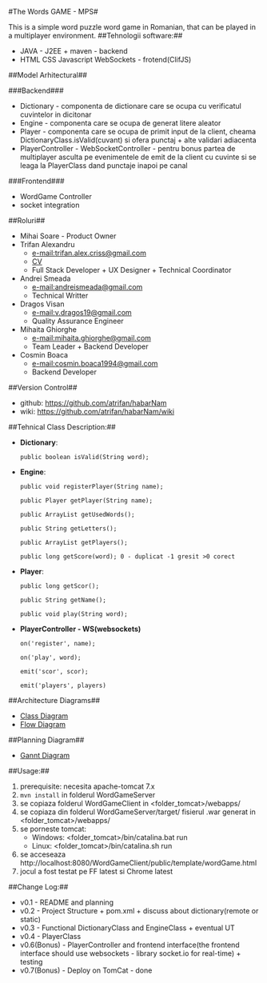 #The Words GAME - MPS#

This is a simple word puzzle word game in Romanian, that can be played in a multiplayer environment.
##Tehnologii software:##
- JAVA - J2EE + maven - backend
- HTML CSS Javascript WebSockets - frotend(ClifJS)

##Model Arhitectural##

###Backend###
- Dictionary - componenta de dictionare care se ocupa cu verificatul cuvintelor in dicitonar
- Engine - componenta care se ocupa de generat litere aleator
- Player - componenta care se ocupa de primit input de la client, cheama DictionaryClass.isValid(cuvant) si ofera punctaj + alte validari adiacenta
- PlayerController - WebSocketController - pentru bonus partea de multiplayer asculta pe evenimentele de emit de la client cu cuvinte si se leaga la PlayerClass dand punctaje inapoi pe canal

###Frontend###
- WordGame Controller
- socket integration

##Roluri##
- Mihai Soare - Product Owner
- Trifan Alexandru 
    * [e-mail:trifan.alex.criss@gmail.com](mailto:trifan.alex.criss@gmail.com) 
    * [CV](ro.linkedin.com/in/trifanalexandru) 
    * Full Stack Developer + UX Designer + Technical Coordinator
- Andrei Smeada 
    * [e-mail:andreismeada@gmail.com](mailto:andreismeada@gmail.com) 
    * Technical Writter
- Dragos Visan 
    * [e-mail:v.dragos19@gmail.com](mailto:v.dragos19@gmail.com) 
    * Quality Assurance Engineer
- Mihaita Ghiorghe 
    * [e-mail:mihaita.ghiorghe@gmail.com](mailto:mihaita.giorghe@gmail.com) 
    * Team Leader + Backend Developer
- Cosmin Boaca 
    * [e-mail:cosmin.boaca1994@gmail.com](mailto:comsin.boaca1994@gmail.com) 
    * Backend Developer

##Version Control##
- github: https://github.com/atrifan/habarNam
- wiki: https://github.com/atrifan/habarNam/wiki

##Tehnical Class Description:##
* **Dictionary**:

    `public boolean isValid(String word);`

* **Engine**:

    `public void registerPlayer(String name);`

    `public Player getPlayer(String name); `

    `public ArrayList getUsedWords(); `

    `public String getLetters();`

    `public ArrayList getPlayers();`

    `public long getScore(word); 0 - duplicat -1 gresit >0 corect`

* **Player**: 

    `public long getScor(); `
    
    `public String getName(); `
    
    `public void play(String word);`

* **PlayerController - WS(websockets)**

    `on('register', name);`

    `on('play', word);`
    
    `emit('scor', scor);`

    `emit('players', players)`

##Architecture Diagrams##
* [Class Diagram](https://drive.google.com/file/d/0B1EEdPeyWeb5RzVGWU1nUlF3R3M/view)
* [Flow Diagram](https://drive.google.com/file/d/0B1EEdPeyWeb5OWRGVmlLNzllYTQ/view)



##Planning Diagram##
* [Gannt Diagram](https://drive.google.com/file/d/0B1EEdPeyWeb5QnZfS3paTFlJOVk/view)

##Usage:##
1. prerequisite: necesita apache-tomcat 7.x
2. `mvn install` in folderul WordGameServer
3. se copiaza folderul WordGameClient in <folder_tomcat>/webapps/
4. se copiaza din folderul WordGameServer/target/ fisierul .war generat in <folder_tomcat>/webapps/
5. se porneste tomcat: 
    * Windows: <folder_tomcat>/bin/catalina.bat run
    * Linux: <folder_tomcat>/bin/catalina.sh run
6. se acceseaza http://localhost:8080/WordGameClient/public/template/wordGame.html
7. jocul a fost testat pe FF latest si Chrome latest

##Change Log:##
* v0.1 - README and planning
* v0.2 - Project Structure + pom.xml + discuss about dictionary(remote or static)
* v0.3 - Functional DictionaryClass and EngineClass + eventual UT
* v0.4 - PlayerClass
* v0.6(Bonus) - PlayerController and frontend interface(the frontend interface should use websockets - library socket.io for real-time) + testing
* v0.7(Bonus) - Deploy on TomCat - done




